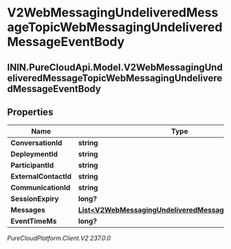 # V2WebMessagingUndeliveredMessageTopicWebMessagingUndeliveredMessageEventBody

## ININ.PureCloudApi.Model.V2WebMessagingUndeliveredMessageTopicWebMessagingUndeliveredMessageEventBody

## Properties

|Name | Type | Description | Notes|
|------------ | ------------- | ------------- | -------------|
| **ConversationId** | **string** |  | [optional] |
| **DeploymentId** | **string** |  | [optional] |
| **ParticipantId** | **string** |  | [optional] |
| **ExternalContactId** | **string** |  | [optional] |
| **CommunicationId** | **string** |  | [optional] |
| **SessionExpiry** | **long?** |  | [optional] |
| **Messages** | [**List&lt;V2WebMessagingUndeliveredMessageTopicMessage&gt;**](V2WebMessagingUndeliveredMessageTopicMessage) |  | [optional] |
| **EventTimeMs** | **long?** |  | [optional] |



_PureCloudPlatform.Client.V2 237.0.0_
